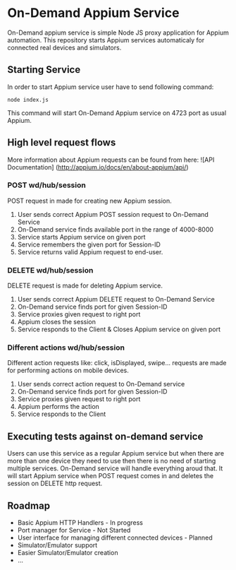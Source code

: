 # On-Demand Appium Service
On-Demand appium service is simple Node JS proxy application for Appium automation. This repository starts Appium services automaticaly for connected real devices and simulators.

## Starting Service
In order to start Appium service user have to send following command:
```
node index.js
```

This command will start On-Demand Appium service on 4723 port as usual Appium.

## High level request flows
More information about Appium requests can be found from here: ![API Documentation] (http://appium.io/docs/en/about-appium/api/)

### POST wd/hub/session
POST request in made for creating new Appium session.

1. User sends correct Appium POST session request to On-Demand Service
2. On-Demand service finds available port in the range of 4000-8000
3. Service starts Appium service on given port
4. Service remembers the given port for Session-ID
5. Service returns valid Appium request to end-user.

### DELETE wd/hub/session
DELETE request is made for deleting Appium service.

1. User sends correct Appium DELETE request to On-Demand Service
2. On-Demand service finds port for given Session-ID
3. Service proxies given request to right port
4. Appium closes the session
5. Service responds to the Client & Closes Appium service on given port

### Different actions wd/hub/session
Different action requests like: click, isDisplayed, swipe... requests are made for performing actions on mobile devices.

1. User sends correct action request to On-Demand service
2. On-Demand service finds port for given Session-ID
3. Service proxies given request to right port
4. Appium performs the action
5. Service responds to the Client 

## Executing tests against on-demand service
Users can use this service as a regular Appium service but when there are more than one device they need to use then there is no need of starting multiple services. On-Demand service will handle everything aroud that. It will start Appium service when POST request comes in and deletes the session on DELETE http request.

## Roadmap
* Basic Appium HTTP Handlers - In progress
* Port manager for Service - Not Started
* User interface for managing different connected devices - Planned
* Simulator/Emulator support
* Easier Simulator/Emulator creation
* ...
